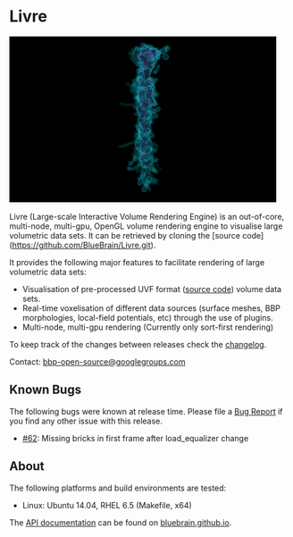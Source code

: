 # Livre
![Livre](doc/images/livre_small.png)

Livre (Large-scale Interactive Volume Rendering Engine) is an out-of-core,
multi-node, multi-gpu, OpenGL volume rendering engine to visualise large
volumetric data sets. It can be retrieved by cloning the [source code]
(https://github.com/BlueBrain/Livre.git).

It provides the following major features to facilitate rendering of large volumetric data sets:
* Visualisation of pre-processed UVF format
  ([source code](https://github.com/SCIInstitute/Tuvok.git)) volume data sets.
* Real-time voxelisation of different data sources (surface meshes, BBP morphologies,
  local-field potentials, etc) through the use of plugins.
* Multi-node, multi-gpu rendering (Currently only sort-first rendering)


To keep track of the changes between releases check the [changelog](doc/Changelog.md).

Contact: bbp-open-source@googlegroups.com

## Known Bugs

The following bugs were known at release time. Please file a
[Bug Report](https://github.com/BlueBrain/Livre/issues) if you find
any other issue with this release.

* [#62](https://github.com/BlueBrain/Livre/issues/62):
  Missing bricks in first frame after load_equalizer change

## About

The following platforms and build environments are tested:

* Linux: Ubuntu 14.04, RHEL 6.5 (Makefile, x64)

The [API documentation](http://bluebrain.github.io/Livre-0.3/index.html)
can be found on [bluebrain.github.io](http://bluebrain.github.io/).
